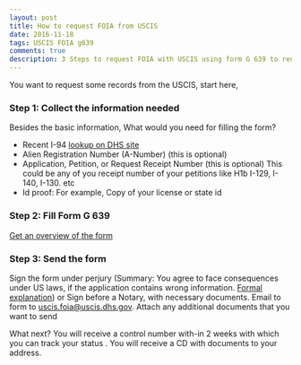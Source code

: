 ```yaml
---
layout: post
title: How to request FOIA from USCIS
date: 2016-11-18
tags: USCIS FOIA g639
comments: true
description: 3 Steps to request FOIA with USCIS using form G 639 to request immigration records
---
```

You want to request some records from the USCIS, start here,

### Step 1: Collect the information needed
Besides the basic information, What would you need for filling the form?

* Recent I-94
[lookup on DHS site](https://i94.cbp.dhs.gov/I94/#/recent-search)
* Alien Registration Number (A-Number) (this is optional)
* Application, Petition, or Request Receipt Number (this is optional)
This could be any of you receipt number of your petitions like H1b I-129, I-140, I-130. etc
* Id proof: For example, Copy of your license or state id

### Step 2: Fill Form G 639
[Get an overview of the form](/posts/g-639-form-basics)

### Step 3: Send the form
Sign the form under perjury (Summary: You agree to face consequences under US laws, if the application contains wrong information. [Formal explanation](https://www.uscis.gov/tools/glossary/declaration-under-penalty-perjury))
or Sign before a Notary, with necessary documents.
Email to form to uscis.foia@uscis.dhs.gov. Attach any additional documents that you want to send


What next?
You will receive a control number with-in 2 weeks with which you can track your status <here>.
You will receive a CD with documents to your address.

